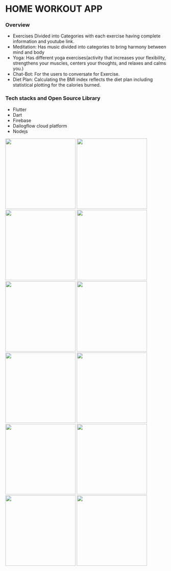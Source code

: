 <h1>HOME WORKOUT APP</h1>
<h3>Overview</h3>
<p>
 <ul>
  <li>Exercises Divided into Categories with each exercise having complete information and youtube link.</li>
  <li>Meditation: Has music divided into categories to bring harmony between mind and body</li>
  <li>Yoga: Has different yoga exercises(activity that increases your flexibility, strengthens your muscles, centers your thoughts, and relaxes and calms you.)</li>
  <li>Chat-Bot: For the users to conversate for Exercise.</li>
  <li>Diet Plan: Calculating the BMI index reflects the diet plan including statistical plotting for the calories burned.</li>
  </ul>
  </p>
  <h3>Tech stacks and Open Source Library</h3>
  <ul>
 <li> Flutter  </li>
 <li>Dart</li>
 <li>Firebase </li>
 <li> Dailogflow cloud platform </li>
 <li>Nodejs</li>
 
 </ul>
<p float='left'>
<img src="https://user-images.githubusercontent.com/55937303/128823295-cab07a33-d235-44c9-8894-348fb0cb34d4.jpg" width="220">
<img src="https://user-images.githubusercontent.com/55937303/128823328-3acad55b-fad0-4993-bb3d-42c5a2b1879b.jpg" width="220">
<img src="https://user-images.githubusercontent.com/55937303/128823350-42951fd4-2e2e-41b1-8564-be3c79c3be36.jpg" width="220">
<img src="https://user-images.githubusercontent.com/55937303/128823365-ef096af6-c3f3-409c-b8cf-2a5a8eeef2b1.jpg" width="220">
<img src="https://user-images.githubusercontent.com/55937303/128823377-e4c73976-2a39-4318-931d-3e34ad6b6666.jpg" width="220">
<img src="https://user-images.githubusercontent.com/55937303/128823388-ed79ca6a-a3ea-4203-afac-4ba39964e45d.jpg" width="220">
<img src="https://user-images.githubusercontent.com/55937303/128823401-60696eed-7600-4bff-9f93-b3aac4bc638f.jpg" width="220">
<img src="https://user-images.githubusercontent.com/55937303/128823437-151c00a7-32dc-4711-9f7e-91ff209f4ae1.jpg" width="220">
<img src="https://user-images.githubusercontent.com/55937303/128823456-ec57ed0e-efbd-4092-8e85-1d7e51cb8376.jpg" width="220">
<img src="https://user-images.githubusercontent.com/55937303/128823473-434aca9a-de1b-4206-9537-460b1c21a03e.jpg" width="220">
<img src="https://user-images.githubusercontent.com/55937303/128823491-ea6055cd-64c3-4e0e-bde6-2bfce39ca803.jpg" width="220">
<img src="https://user-images.githubusercontent.com/55937303/128823502-c55c6429-2201-4071-931e-021902238ab9.jpg" width="220">
 </p> 
